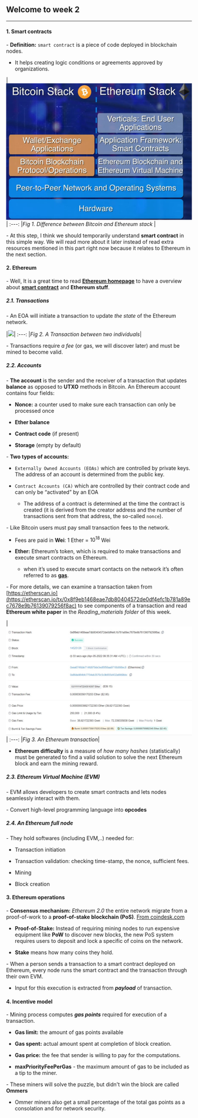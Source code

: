 ## Welcome to week 2

___ 

#### 1. Smart contracts 

\- **Definition:** `smart contract` is a piece of code deployed in blockchain nodes. 

+ It helps creating logic conditions or agreements approved by organizations.

|![](./Images/Bitcoin_Ethereum_stacks.jpg)|
:---:
|*Fig 1. Difference between Bitcoin and Ethereum stack* |

\- At this step, I think we should temporarily understand **smart contract** in this simple way. We will read more about it later instead of read extra resources mentioned in this part right now because it relates to Ethereum in the next section. 

#### 2. Ethereum

\- Well, It is a great time to read [**Ethereum homepage**](https://ethdocs.org/en/latest/introduction/what-is-ethereum.html) to have a overview about [**smart contract**](https://docs.soliditylang.org/en/develop/introduction-to-smart-contracts.html) and **Ethereum stuff**. 

##### 2.1. Transactions 

\- An EOA will initiate a transaction to update *the state* of the Ethereum network. 

|![](https://www.researchgate.net/profile/Xu-Wang-87/publication/330351295/figure/fig4/AS:714613125558273@1547388454129/Ethereum-transaction-format.ppm)|
:---:
|*Fig 2. A Transaction between two individuals*|

\- Transactions require *a fee* (or gas, we will discover later) and must be mined to become valid.

##### 2.2. Accounts 

\- **The account** is the sender and the receiver of a transaction that updates **balance** as opposed to **UTXO** methods in Bitcoin. An Ethereum account contains four fields:

+ **Nonce:** a counter used to make sure each transaction can only be processed once

+ **Ether balance**

+ **Contract code** (if present)

+ **Storage** (empty by default)

\- **Two types of accounts:**

+ `Externally Owned Accounts (EOAs)` which are controlled by private keys. The address of an account is determined from the public key.

+ `Contract Accounts (CA)` which are controlled by their contract code and can only be “activated” by an EOA

    + The address of a contract is determined at the time the contract is created (it is derived from the creator address and the number of transactions sent from that address, the so-called `nonce`).

\- Like Bitcoin users must pay small transaction fees to the network. 

+ Fees are paid in **Wei**: 1 Ether = $10^{18}$ Wei

+ **Ether:** Ethereum’s token, which is required to make transactions and execute smart contracts on Ethereum.

    + when it’s used to execute smart contacts on the network it’s often referred to as [**gas**](https://ethereum.stackexchange.com/questions/3/what-is-meant-by-the-term-gas). 


\- For more details, we can examine a transaction taken from [https://etherscan.io](https://etherscan.io/tx/0x8f9eb1468eae7db80404572de0df4efc1b781a89ec7678e9b76139079256f8ac) to see components of a transaction and read **Ethereum white paper** in the *Reading_materials folder* of this week.

|![](./Images/Ethereum_transaction.jpg) |
:---:
|*Fig 3. An Ethereum transaction*|

+ **Ethereum difficulty** is a measure of *how many hashes* (statistically) must be generated to find a valid solution to solve the next Ethereum block and earn the mining reward.
##### 2.3. Ethereum Virtual Machine (EVM)

\- EVM allows developers to create smart contracts and lets nodes seamlessly interact with them.

\- Convert high-level programming language into **opcodes**

##### 2.4. An Ethereum full node

\- They hold softwares (including EVM,..) needed for:

+ Transaction initiation 

+ Transaction validation: checking time-stamp, the nonce, sufficient fees.

+ Mining 

+ Block creation 

#### 3. Ethereum operations

\- **Consensus mechanism:** *Ethereum 2.0*  the entire network migrate from a proof-of-work to a **proof-of-stake blockchain (PoS)**. [From coindesk.com](https://www.coindesk.com/learn/how-does-ethereum-work/)

+ **Proof-of-Stake:** Instead of requiring mining nodes to run expensive equipment like **PoW** to discover new blocks, the new PoS system requires users to deposit and lock a specific of coins on the network. 

+ **Stake** means how many coins they hold.

\- When a person sends a transaction to a smart contract deployed on Ethereum, every node runs the smart contract and the transaction through their own EVM. 

+ Input for this execution is extracted from ***payload*** of transaction.

#### 4. Incentive model

\- Mining process computes ***gas points*** required for execution of a transaction.

+ **Gas limit:** the amount of gas points available 

+ **Gas spent:** actual amount spent at completion of block creation.

+ **Gas price:** the fee that sender is willing to pay for the computations. 

+ **maxPriorityFeePerGas** - the maximum amount of gas to be included as a tip to the miner.

\- These miners will solve the puzzle, but didn't win the block are called **Ommers** 

+ Ommer miners also get a small percentage of the total gas points as a consolation and for network security.